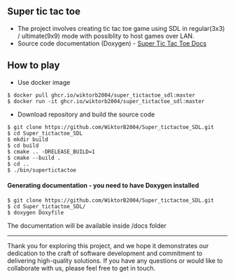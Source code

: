 ## Super tic tac toe
- The project involves creating tic tac toe game using SDL in regular(3x3) / ultimate(9x9) mode with possiblity to host games over LAN. <br>
- Source code documentation (Doxygen) - [Super Tic Tac Toe Docs](https://wiktorb2004.github.io/Super_tictactoe_SDL/)

## How to play

- Use docker image
```
$ docker pull ghcr.io/wiktorb2004/super_tictactoe_sdl:master
$ docker run -it ghcr.io/wiktorb2004/super_tictactoe_sdl:master
``` 
- Download repository and build the source code
```
$ git clone https://github.com/WiktorB2004/Super_tictactoe_SDL.git
$ cd Super_tictactoe_SDL
$ mkdir build
$ cd build
$ cmake .. -DRELEASE_BUILD=1
$ cmake --build .
$ cd ..
$ ./bin/supertictactoe
```

#### Generating documentation - you need to have Doxygen installed

```
$ git clone https://github.com/WiktorB2004/Super_tictactoe_SDL.git
$ cd Super_tictactoe_SDL/
$ doxygen Doxyfile
```
The documentation will be available inside /docs folder

- - - -
Thank you for exploring this project, and we hope it demonstrates our dedication to the craft of software development and commitment to delivering high-quality solutions. If you have any questions or would like to collaborate with us, please feel free to get in touch.
